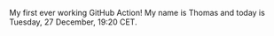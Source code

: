 My first ever working GitHub Action!
My name is Thomas and today is Tuesday, 27 December, 19:20 CET. 
